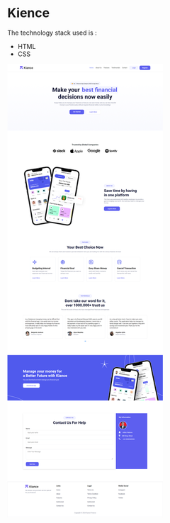 # Kience
The technology stack used is :
- HTML
- CSS


![Screen Shot](https://github.com/aditiaprabowo3/Kiance/blob/main/assets/ss.png)

